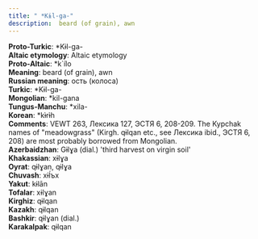 ```yaml
---
title: " *Kɨl-ga-"
description:  beard (of grain), awn
---
```


<strong>Proto-Turkic</strong>:  *Kɨl-ga-<br>
<strong>Altaic etymology</strong>:  Altaic etymology<br>
<strong> Proto-Altaic</strong>:  *k`ílo<br>
<strong>Meaning</strong>:  beard (of grain), awn<br>
<strong>Russian meaning</strong>:  ость (колоса)<br>
<strong>Turkic</strong>:  *Kɨl-ga-<br>
<strong>Mongolian</strong>:  *kil-gana<br>
<strong>Tungus-Manchu</strong>:  *xila-<br>
<strong>Korean</strong>:  *kɨ̀rɨ̀h<br>
<strong>Comments</strong>:  VEWT 263, Лексика 127, ЭСТЯ 6, 208-209. The Kypchak names of "meadowgrass" (Kirgh. qɨlqan etc., see Лексика ibid., ЭСТЯ 6, 208) are most probably borrowed from Mongolian.<br>
<strong>Azerbaidzhan</strong>:  Gɨlɣa (dial.) 'third harvest on virgin soil'<br>
<strong>Khakassian</strong>:  xɨlɣa<br>
<strong>Oyrat</strong>:  qɨlɣan, qɨlɣa<br>
<strong>Chuvash</strong>:  xɨĺъx<br>
<strong>Yakut</strong>:  kɨlān<br>
<strong>Tofalar</strong>:  xɨlɣan<br>
<strong>Kirghiz</strong>:  qɨlqan<br>
<strong>Kazakh</strong>:  qɨlqan<br>
<strong>Bashkir</strong>:  qɨlɣan (dial.)<br>
<strong>Karakalpak</strong>:  qɨlqan<br>


